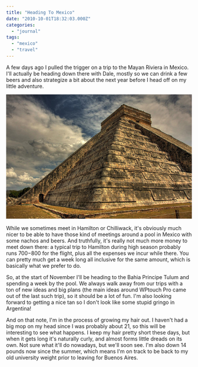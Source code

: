 ```yaml
---
title: "Heading To Mexico"
date: "2010-10-01T18:32:03.000Z"
categories: 
  - "journal"
tags: 
  - "mexico"
  - "travel"
---
```


A few days ago I pulled the trigger on a trip to the Mayan Riviera in Mexico. I'll actually be heading down there with Dale, mostly so we can drink a few beers and also strategize a bit about the next year before I head off on my little adventure.

![Mayan Riviera](images/3386552214_ae7aba1b5d_z.jpg)

While we sometimes meet in Hamilton or Chilliwack, it's obviously much nicer to be able to have those kind of meetings around a pool in Mexico with some nachos and beers. And truthfully, it's really not much more money to meet down there: a typical trip to Hamilton during high season probably runs $700-$800 for the flight, plus all the expenses we incur while there. You can pretty much get a week long all inclusive for the same amount, which is basically what we prefer to do.

So, at the start of November I'll be heading to the Bahia Principe Tulum and spending a week by the pool. We always walk away from our trips with a ton of new ideas and big plans (the main ideas around WPtouch Pro came out of the last such trip), so it should be a lot of fun. I'm also looking forward to getting a nice tan so I don't look like some stupid gringo in Argentina!

And on that note, I'm in the process of growing my hair out. I haven't had a big mop on my head since I was probably about 21, so this will be interesting to see what happens. I keep my hair pretty short these days, but when it gets long it's naturally curly, and almost forms little dreads on its own. Not sure what it'll do nowadays, but we'll soon see. I'm also down 14 pounds now since the summer, which means I'm on track to be back to my old university weight prior to leaving for Buenos Aires.
